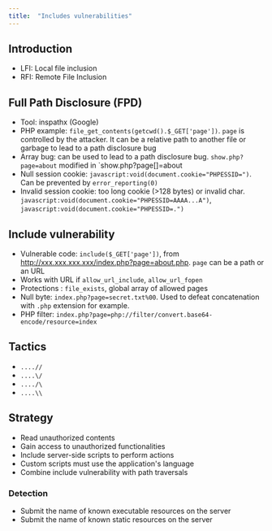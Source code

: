 ```yaml
---
title:  "Includes vulnerabilities"
---
```

## Introduction
* LFI: Local file inclusion
* RFI: Remote File Inclusion

## Full Path Disclosure (FPD)
* Tool: inspathx (Google)
* PHP example: `file_get_contents(getcwd().$_GET['page'])`. `page` is controlled by the attacker. It can be a relative path to another file or garbage to lead to a path disclosure bug
* Array bug: can be used to lead to a path disclosure bug. `show.php?page=about` modified in `show.php?page[]=about
* Null session cookie: `javascript:void(document.cookie="PHPESSID=")`. Can be prevented by `error_reporting(0)`
* Invalid session cookie: too long cookie (>128 bytes) or invalid char. `javascript:void(document.cookie="PHPESSID=AAAA...A")`,  `javascript:void(document.cookie="PHPESSID=.")`

## Include vulnerability
* Vulnerable code: `include($_GET['page'])`, from http://xxx.xxx.xxx.xxx/index.php?page=about.php. `page` can be a path or an URL
* Works with URL if `allow_url_include`, `allow_url_fopen`
* Protections : `file_exists`, global array of allowed pages
* Null byte: `index.php?page=secret.txt%00`. Used to defeat concatenation with `.php` extension for example.
* PHP filter: `index.php?page=php://filter/convert.base64-encode/resource=index`

## Tactics
* `....//`
* `....\/`
* `..../\`
* `....\\`

## Strategy
* Read unauthorized contents
* Gain access to unauthorized functionalities
* Include server-side scripts to perform actions
* Custom scripts must use the application's language
* Combine include vulnerability with path traversals

### Detection
* Submit the name of known executable resources on the server
* Submit the name of known static resources on the server
